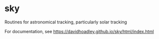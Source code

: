 # sky
Routines for astronomical tracking, particularly solar tracking

For documentation, see https://davidhoadley.github.io/sky/html/index.html
